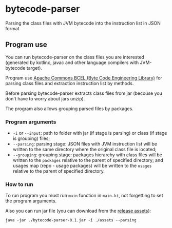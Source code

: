 # bytecode-parser

Parsing the class files with JVM bytecode into the instruction list in JSON format

## Program use

You can run bytecode-parser on the class files you are interested (generated by kotlinc, javac and other language compilers with JVM-bytecode target).

Program use [Apache Commons BCEL (Byte Code Engineering Library)](https://commons.apache.org/bcel) for parsing class files and extraction instruction list by methods.

Before parsing bytecode-parser extracts class files from jar (becouse you don't have to worry about jars unzip).

The program also allows grouping parsed files by packages.

### Program arguments

* `-i` or `--input`: path to folder with jar (if stage is parsing) or class (if stage is grouping) files;
* `--parsing`: parsing stage: JSON files with JVM instruction list will be written to the same directory where the original class file is located;
* `--grouping`: grouping stage: packages hierarchy with class files will be written to the `packages` relative to the parent of specified directory; and usages map (repo - usage packages) will be written to the `usages` relative to the parent of specified directory.

### How to run

To run program you must run `main` function in `main.kt`, not forgetting to set the program arguments.

Also you can run jar file (you can download from the [release assets](https://github.com/PetukhovVictor/bytecode-parser/releases)):
```
java -jar ./bytecode-parser-0.1.jar -i ./assets --parsing
```

